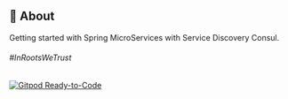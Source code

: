 ## :rocket: About

Getting started with Spring MicroServices with Service Discovery Consul.

###### #InRootsWeTrust

[![Gitpod Ready-to-Code](https://img.shields.io/badge/Gitpod-ready--to--code-blue?logo=gitpod)](https://gitpod.io/#https://github.com/ArturoBatistute/Spring-MicroServices-Ecommerce>)